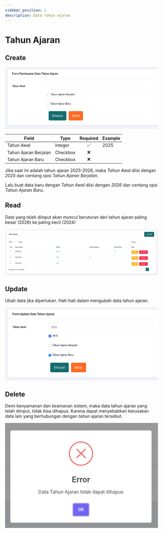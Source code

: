 ```yaml
---
sidebar_position: 1
description: Data tahun ajaran
---
```


# Tahun Ajaran

## Create

![Gambar](./img/tahun-ajaran-001.png)

| Field                 | Type     | Required | Example |
| --------------------- | -------- | :------: | ------- |
| Tahun Awal            | Integer  |    ✅    | 2025    |
| Tahun Ajaran Berjalan | Checkbox |    ❌    |         |
| Tahun Ajaran Baru     | Checkbox |    ❌    |         |

Jika saat ini adalah tahun ajaran 2025-2026, maka *Tahun Awal* diisi dengan *2025* dan centang opsi *Tahun Ajaran Berjalan*.

Lalu buat data baru dengan *Tahun Awal* diisi dengan *2026* dan centang opsi *Tahun Ajaran Baru*.

## Read

Data yang telah diinput akan muncul beruturan dari tahun ajaran paling besar (2026) ke paling kecil (2024)

![Gambar](./img/tahun-ajaran-002.png)

## Update

Ubah data jika diperlukan. Hati-hati dalam mengubah data tahun ajaran.

![Gambar](./img/tahun-ajaran-003.png)

## Delete

Demi kenyamanan dan keamanan sistem, maka data tahun ajaran yang telah diinput, tidak bisa dihapus. Karena dapat menyebabkan kerusakan data lain yang berhubungan dengan tahun ajaran tersebut.

![Gambar](./img/tahun-ajaran-004.png)
